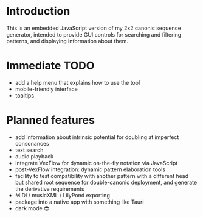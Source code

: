 # Introduction
This is an embedded JavaScript version of my 2x2 canonic sequence generator, intended to provide GUI controls for searching and filtering patterns, and displaying information about them.
# Immediate TODO
- add a help menu that explains how to use the tool
- mobile-friendly interface
- tooltips
# Planned features
- add information about intrinsic potential for doubling at imperfect consonances
- text search
- audio playback
- integrate VexFlow for dynamic on-the-fly notation via JavaScript
- post-VexFlow integration: dynamic pattern elaboration tools
- facility to test compatibility with another pattern with a different head but shared root sequence for double-canonic deployment, and generate the derivative requirements
- MIDI / musicXML / LilyPond exporting
- package into a native app with something like Tauri
- dark mode 😎